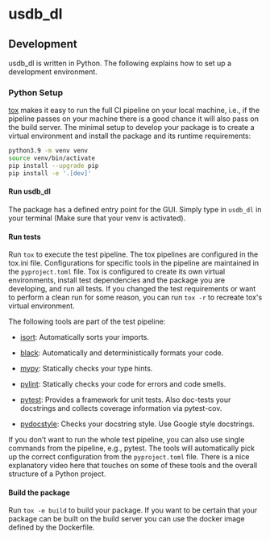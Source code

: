 # usdb_dl

## Development
usdb_dl is written in Python.
The following explains how to set up a development environment.

### Python Setup

[tox](https://github.com/tox-dev/tox) makes it easy to run the full CI pipeline on your local machine, i.e., if the pipeline passes on your machine there is a good chance it will also pass on the build server.
The minimal setup to develop your package is to create a virtual environment and install the package and its runtime requirements:

```bash
python3.9 -m venv venv
source venv/bin/activate
pip install --upgrade pip
pip install -e '.[dev]'
```


#### Run usdb_dl

The package has a defined entry point for the GUI. Simply type in `usdb_dl` in your terminal (Make sure that your venv is activated).

#### Run tests
Run `tox` to execute the test pipeline. The tox pipelines are configured in the tox.ini file. Configurations for specific tools in the pipeline are maintained in the `pyproject.toml` file. Tox is configured to create its own virtual environments, install test dependencies and the package you are developing, and run all tests. If you changed the test requirements or want to perform a clean run for some reason, you can run `tox -r` to recreate tox's virtual environment. 

The following tools are part of the test pipeline:

 - [isort](https://github.com/PyCQA/isort): Automatically sorts your imports.

 - [black](https://github.com/psf/black): Automatically and deterministically formats your code.

 - [mypy](https://github.com/python/mypy): Statically checks your type hints.

 - [pylint](https://github.com/PyCQA/pylint): Statically checks your code for errors and code smells.

 - [pytest](https://github.com/pytest-dev/pytest): Provides a framework for unit tests. Also doc-tests your docstrings and collects coverage information via pytest-cov.

 - [pydocstyle](https://github.com/PyCQA/pydocstyle): Checks your docstring style. Use Google style docstrings.

If you don’t want to run the whole test pipeline, you can also use single commands from the pipeline, e.g., pytest. The tools will automatically pick up the correct configuration from the `pyproject.toml` file. There is a nice explanatory video here that touches on some of these tools and the overall structure of a Python project.


#### Build the package
Run `tox -e build` to build your package. If you want to be certain that your package can be built on the build server you can use the docker image defined by the Dockerfile.

